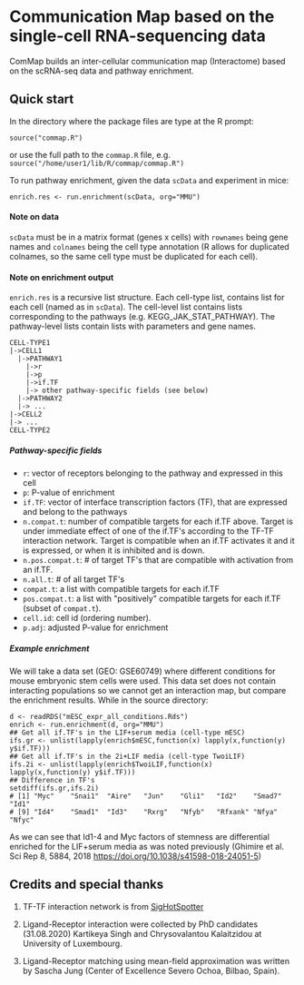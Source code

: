 # Communication Map based on the single-cell RNA-sequencing data

ComMap builds an inter-cellular communication map (Interactome) based
on the scRNA-seq data and pathway enrichment.

## Quick start

In the directory where the package files are type at the R prompt:
```
source("commap.R")
```
or use the full path to the `commap.R` file, e.g. `source("/home/user1/lib/R/commap/commap.R")`

To run pathway enrichment, given the data `scData` and experiment in mice:
```
enrich.res <- run.enrichment(scData, org="MMU")
```

#### Note on data
`scData` must be in a matrix format (genes x cells) with `rownames`
being gene names and `colnames` being the cell type annotation (R
allows for duplicated colnames, so the same cell type must be
duplicated for each cell).

#### Note on enrichment output
`enrich.res` is a recursive list structure. Each cell-type list,
contains list for each cell (named as in `scData`). The cell-level
list contains lists corresponding to the pathways
(e.g. KEGG_JAK_STAT_PATHWAY). The pathway-level lists contain lists
with parameters and gene names.

```
CELL-TYPE1
|->CELL1
  |->PATHWAY1
    |->r
    |->p
    |->if.TF
    |-> other pathway-specific fields (see below)
  |->PATHWAY2
  |-> ...
|->CELL2
|-> ...
CELL-TYPE2
```

##### Pathway-specific fields
- `r`: vector of receptors belonging to the pathway and expressed in
this cell
- `p`: P-value of enrichment
- `if.TF`: vector of interface transcription factors (TF), that are
expressed and belong to the pathways
- `n.compat.t`: number of compatible targets for each if.TF
above. Target is under immediate effect of one of the if.TF's
according to the TF-TF interaction network. Target is compatible when
an if.TF activates it and it is expressed, or when it is inhibited and
is down.
- `n.pos.compat.t`: # of target TF's that are compatible with
  activation from an if.TF.
- `n.all.t`: # of all target TF's
- `compat.t`: a list with compatible targets for each if.TF
- `pos.compat.t`: a list with "positively" compatible targets for each
  if.TF (subset of `compat.t`).
- `cell.id`: cell id (ordering number).
- `p.adj`: adjusted P-value for enrichment

##### Example enrichment

We will take a data set (GEO: GSE60749) where different conditions for
mouse embryonic stem cells were used. This data set does not contain interacting populations
so we cannot get an interaction map, but compare the enrichment results.
While in the source directory:

```
d <- readRDS("mESC_expr_all_conditions.Rds")
enrich <- run.enrichment(d, org="MMU")
## Get all if.TF's in the LIF+serum media (cell-type mESC)
ifs.gr <- unlist(lapply(enrich$mESC,function(x) lapply(x,function(y) y$if.TF)))
## Get all if.TF's in the 2i+LIF media (cell-type TwoiLIF)
ifs.2i <- unlist(lapply(enrich$TwoiLIF,function(x) lapply(x,function(y) y$if.TF)))
## Difference in TF's
setdiff(ifs.gr,ifs.2i)
# [1] "Myc"    "Snai1"  "Aire"   "Jun"    "Gli1"   "Id2"    "Smad7"  "Id1"   
# [9] "Id4"    "Smad1"  "Id3"    "Rxrg"   "Nfyb"   "Rfxank" "Nfya"   "Nfyc"
```

As we can see that Id1-4 and Myc factors of stemness are differential
enriched for the LIF+serum media as was noted previously (Ghimire et
al. Sci Rep 8, 5884, 2018 https://doi.org/10.1038/s41598-018-24051-5)



## Credits and special thanks

1. TF-TF interaction network is from
[SigHotSpotter](https://academic.oup.com/bioinformatics/article/36/6/1963/5614427)

2. Ligand-Receptor interaction were collected by PhD candidates (31.08.2020) Kartikeya Singh and Chrysovalantou Kalaitzidou at
University of Luxembourg.

3. Ligand-Receptor matching using mean-field approximation was written by Sascha Jung (Center of Excellence Severo Ochoa, Bilbao, Spain).

